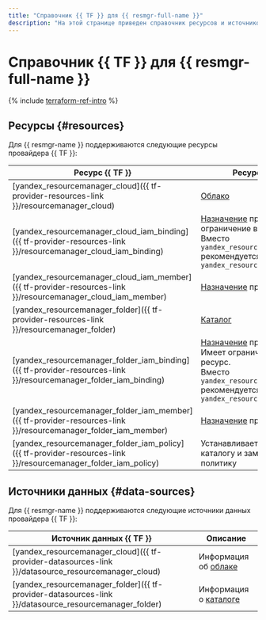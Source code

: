 ```yaml
---
title: "Справочник {{ TF }} для {{ resmgr-full-name }}"
description: "На этой странице приведен справочник ресурсов и источников данных провайдера {{ TF }}, которые поддерживаются для сервиса {{ resmgr-name }}."
---
```


# Справочник {{ TF }} для {{ resmgr-full-name }}

{% include [terraform-ref-intro](../_includes/terraform-ref-intro.md) %}

## Ресурсы {#resources}

Для {{ resmgr-name }} поддерживаются следующие ресурсы провайдера {{ TF }}:

| **Ресурс {{ TF }}** | **Ресурс {{ yandex-cloud }}** |
| --- | --- |
| [yandex_resourcemanager_cloud]({{ tf-provider-resources-link }}/resourcemanager_cloud) | [Облако](./concepts/resources-hierarchy.md#cloud) |
| [yandex_resourcemanager_cloud_iam_binding]({{ tf-provider-resources-link }}/resourcemanager_cloud_iam_binding) | [Назначение](../iam/concepts/access-control/index.md#access-bindings) прав доступа к облаку. Имеет ограничение в 1000 привязок на ресурс. <br>Вместо `yandex_resourcemanager_cloud_iam_binding` рекомендуется использовать `yandex_resourcemanager_cloud_iam_member` |
| [yandex_resourcemanager_cloud_iam_member]({{ tf-provider-resources-link }}/resourcemanager_cloud_iam_member) | [Назначение](../iam/concepts/access-control/index.md#access-bindings) прав доступа к облаку |
| [yandex_resourcemanager_folder]({{ tf-provider-resources-link }}/resourcemanager_folder) | [Каталог](./concepts/resources-hierarchy.md#folder) |
| [yandex_resourcemanager_folder_iam_binding]({{ tf-provider-resources-link }}/resourcemanager_folder_iam_binding) | [Назначение](../iam/concepts/access-control/index.md#access-bindings) прав доступа к каталогу. Имеет ограничение в 1000 привязок на ресурс. <br>Вместо `yandex_resourcemanager_folder_iam_binding` рекомендуется использовать `yandex_resourcemanager_folder_iam_member` |
| [yandex_resourcemanager_folder_iam_member]({{ tf-provider-resources-link }}/resourcemanager_folder_iam_member) | [Назначение](../iam/concepts/access-control/index.md#access-bindings) прав доступа к каталогу |
| [yandex_resourcemanager_folder_iam_policy]({{ tf-provider-resources-link }}/resourcemanager_folder_iam_policy) | Устанавливает политику доступа к каталогу и заменяет любую заданную политику |

## Источники данных {#data-sources}

Для {{ resmgr-name }} поддерживаются следующие источники данных провайдера {{ TF }}:

| **Источник данных {{ TF }}** | **Описание** |
| --- | --- |
| [yandex_resourcemanager_cloud]({{ tf-provider-datasources-link }}/datasource_resourcemanager_cloud) | Информация об [облаке](./concepts/resources-hierarchy.md#cloud) |
| [yandex_resourcemanager_folder]({{ tf-provider-datasources-link }}/datasource_resourcemanager_folder) | Информация о [каталоге](./concepts/resources-hierarchy.md#folder) |